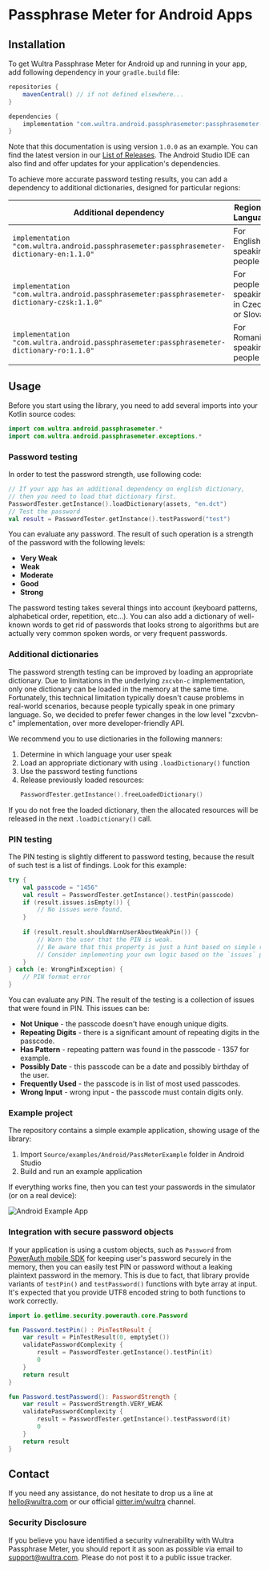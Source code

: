 # Passphrase Meter for Android Apps

## Installation 

To get Wultra Passphrase Meter for Android up and running in your app, add following dependency in your `gradle.build` file:

```groovy
repositories {
    mavenCentral() // if not defined elsewhere...
}

dependencies {
    implementation "com.wultra.android.passphrasemeter:passphrasemeter-core:1.1.0"
}
```
Note that this documentation is using version `1.0.0` as an example. You can find the latest version in our [List of Releases](https://github.com/wultra/passphrase-meter/releases). The Android Studio IDE can also find and offer updates for your application's dependencies.

To achieve more accurate password testing results, you can add a dependency to additional dictionaries, designed for particular regions:

| Additional dependency | Region or Language |
|----------------|--------------------|
| `implementation "com.wultra.android.passphrasemeter:passphrasemeter-dictionary-en:1.1.0"`   | For English speaking people |
| `implementation "com.wultra.android.passphrasemeter:passphrasemeter-dictionary-czsk:1.1.0"` | For people speaking in Czech or Slovak |
| `implementation "com.wultra.android.passphrasemeter:passphrasemeter-dictionary-ro:1.1.0"` | For Romanian speaking people |


## Usage

Before you start using the library, you need to add several imports into your Kotlin source codes:

```kotlin
import com.wultra.android.passphrasemeter.*
import com.wultra.android.passphrasemeter.exceptions.*
```

### Password testing

In order to test the password strength, use following code:

```kotlin
// If your app has an additional dependency on english dictionary,  
// then you need to load that dictionary first.
PasswordTester.getInstance().loadDictionary(assets, "en.dct")
// Test the password
val result = PasswordTester.getInstance().testPassword("test")
```

You can evaluate any password. The result of such operation is a strength of the password with the following levels:

- **Very Weak**
- **Weak**
- **Moderate**
- **Good**
- **Strong**

The password testing takes several things into account (keyboard patterns, alphabetical order, repetition, etc...). You can also add a dictionary of well-known words to get rid of passwords that looks strong to algorithms but are actually very common spoken words, or very frequent passwords.

### Additional dictionaries

The password strength testing can be improved by loading an appropriate dictionary. Due to limitations in the underlying `zxcvbn-c` implementation, only one dictionary can be loaded in the memory at the same time. Fortunately, this technical limitation typically doesn't cause problems in real-world scenarios, because people typically speak in one primary language. So, we decided to prefer fewer changes in the low level "zxcvbn-c" implementation, over more developer-friendly API.

We recommend you to use dictionaries in the following manners:

1. Determine in which language your user speak
1. Load an appropriate dictionary with using `.loadDictionary()` function
1. Use the password testing functions
1. Release previously loaded resources:
   ```kotlin
   PasswordTester.getInstance().freeLoadedDictionary()
   ```

If you do not free the loaded dictionary, then the allocated resources will be released in the next `.loadDictionary()` call.


### PIN testing

The PIN testing is slightly different to password testing, because the result of such test is a list of findings. Look for this example:

```kotlin
try {
    val passcode = "1456"
    val result = PasswordTester.getInstance().testPin(passcode)
    if (result.issues.isEmpty()) {
        // No issues were found. 
    }
    
    if (result.result.shouldWarnUserAboutWeakPin()) {
    	// Warn the user that the PIN is weak.
		// Be aware that this property is just a hint based on simple rules. 
		// Consider implementing your own logic based on the `issues` property.
    }
} catch (e: WrongPinException) {
    // PIN format error
}
```

You can evaluate any PIN. The result of the testing is a collection of issues that were found in PIN. This issues can be:

- **Not Unique** - the passcode doesn't have enough unique digits.
- **Repeating Digits** - there is a significant amount of repeating digits in the passcode.
- **Has Pattern** - repeating pattern was found in the passcode - 1357 for example.
- **Possibly Date** - this passcode can be a date and possibly birthday of the user.
- **Frequently Used** - the passcode is in list of most used passcodes.
- **Wrong Input** - wrong input - the passcode must contain digits only.

### Example project

The repository contains a simple example application, showing usage of the library:

1. Import `Source/examples/Android/PassMeterExample` folder in Android Studio
1. Build and run an example application

If everything works fine, then you can test your passwords in the simulator (or on a real device):

![Android Example App](./images/android-tester.png)

### Integration with secure password objects

If your application is using a custom objects, such as `Password` from [PowerAuth mobile SDK](https://github.com/wultra/powerauth-mobile-sdk) for keeping user's password securely in the memory, then you can easily test PIN or password without a leaking plaintext password in the memory. This is due to fact, that library provide variants of `testPin()` and `testPassword()` functions with byte array at input. It's expected that you provide UTF8 encoded string to both functions to work correctly.

```kotlin
import io.getlime.security.powerauth.core.Password

fun Password.testPin() : PinTestResult {
    var result = PinTestResult(0, emptySet())
    validatePasswordComplexity { 
        result = PasswordTester.getInstance().testPin(it)
        0
    }
    return result
}

fun Password.testPassword(): PasswordStrength {
    var result = PasswordStrength.VERY_WEAK
    validatePasswordComplexity { 
        result = PasswordTester.getInstance().testPassword(it)
        0
    }
    return result
}
```

## Contact

If you need any assistance, do not hesitate to drop us a line at [hello@wultra.com](mailto:hello@wultra.com) or our official [gitter.im/wultra](https://gitter.im/wultra) channel.

### Security Disclosure

If you believe you have identified a security vulnerability with Wultra Passphrase Meter, you should report it as soon as possible via email to [support@wultra.com](mailto:support@wultra.com). Please do not post it to a public issue tracker.
